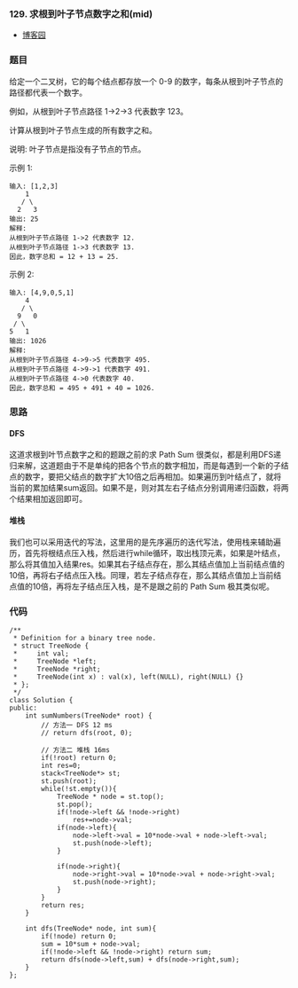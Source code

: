 ### 129. 求根到叶子节点数字之和(mid)

- [博客园](http://www.cnblogs.com/grandyang/p/4273700.html)


### 题目 

给定一个二叉树，它的每个结点都存放一个 0-9 的数字，每条从根到叶子节点的路径都代表一个数字。

例如，从根到叶子节点路径 1->2->3 代表数字 123。

计算从根到叶子节点生成的所有数字之和。

说明: 叶子节点是指没有子节点的节点。

示例 1:

	输入: [1,2,3]
	    1
	   / \
	  2   3
	输出: 25
	解释:
	从根到叶子节点路径 1->2 代表数字 12.
	从根到叶子节点路径 1->3 代表数字 13.
	因此，数字总和 = 12 + 13 = 25.

示例 2:

	输入: [4,9,0,5,1]
	    4
	   / \
	  9   0
	 / \
	5   1
	输出: 1026
	解释:
	从根到叶子节点路径 4->9->5 代表数字 495.
	从根到叶子节点路径 4->9->1 代表数字 491.
	从根到叶子节点路径 4->0 代表数字 40.
	因此，数字总和 = 495 + 491 + 40 = 1026.

### 思路

#### DFS

这道求根到叶节点数字之和的题跟之前的求 Path Sum 很类似，都是利用DFS递归来解，这道题由于不是单纯的把各个节点的数字相加，而是每遇到一个新的子结点的数字，要把父结点的数字扩大10倍之后再相加。如果遍历到叶结点了，就将当前的累加结果sum返回。如果不是，则对其左右子结点分别调用递归函数，将两个结果相加返回即可。


#### 堆栈

我们也可以采用迭代的写法，这里用的是先序遍历的迭代写法，使用栈来辅助遍历，首先将根结点压入栈，然后进行while循环，取出栈顶元素，如果是叶结点，那么将其值加入结果res。如果其右子结点存在，那么其结点值加上当前结点值的10倍，再将右子结点压入栈。同理，若左子结点存在，那么其结点值加上当前结点值的10倍，再将左子结点压入栈，是不是跟之前的 Path Sum 极其类似呢。


### 代码

```
/**
 * Definition for a binary tree node.
 * struct TreeNode {
 *     int val;
 *     TreeNode *left;
 *     TreeNode *right;
 *     TreeNode(int x) : val(x), left(NULL), right(NULL) {}
 * };
 */
class Solution {
public:
    int sumNumbers(TreeNode* root) {
        // 方法一 DFS 12 ms
        // return dfs(root, 0);
        
        // 方法二 堆栈 16ms
        if(!root) return 0;
        int res=0;
        stack<TreeNode*> st;
        st.push(root);
        while(!st.empty()){
            TreeNode * node = st.top();
            st.pop();
            if(!node->left && !node->right)
                res+=node->val;
            if(node->left){
                node->left->val = 10*node->val + node->left->val;
                st.push(node->left);
            }
            
            if(node->right){
                node->right->val = 10*node->val + node->right->val;
                st.push(node->right);
            }
        }
        return res;
    }
    
    int dfs(TreeNode* node, int sum){
        if(!node) return 0;
        sum = 10*sum + node->val;
        if(!node->left && !node->right) return sum;
        return dfs(node->left,sum) + dfs(node->right,sum);
    }
};
```